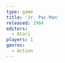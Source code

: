 ```yaml
---
type: game
title: 'Jr. Pac-Man'
released: 1984
editors: 
  - Atari
players: 1
genres:
  - Action
---
```

